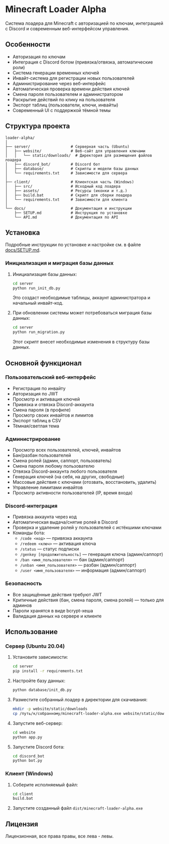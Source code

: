 # Minecraft Loader Alpha

Система лоадера для Minecraft с авторизацией по ключам, интеграцией с Discord и современным веб-интерфейсом управления.

## Особенности

- Авторизация по ключам
- Интеграция с Discord ботом (привязка/отвязка, автоматические роли)
- Система генерации временных ключей
- Инвайт-система для регистрации новых пользователей
- Администрирование через веб-интерфейс
- Автоматическая проверка времени действия ключей
- Смена пароля пользователем и администратором
- Раскрытие действий по клику на пользователя
- Экспорт таблиц (пользователи, ключи, инвайты)
- Современный UI с поддержкой тёмной темы

## Структура проекта

```
loader-alpha/
│
├── server/                  # Серверная часть (Ubuntu)
│   ├── website/             # Веб-сайт для управления ключами
│   │   └── static/downloads/  # Директория для размещения файлов лоадера
│   ├── discord_bot/         # Discord бот
│   ├── database/            # Скрипты и модели базы данных
│   └── requirements.txt     # Зависимости для сервера
│
├── client/                  # Клиентская часть (Windows)
│   ├── src/                 # Исходный код лоадера
│   ├── assets/              # Ресурсы (иконки и т.д.)
│   ├── build.bat            # Скрипт для сборки лоадера
│   └── requirements.txt     # Зависимости для клиента
│
└── docs/                    # Документация и инструкции
    ├── SETUP.md             # Инструкция по установке
    └── API.md               # Документация по API
```

## Установка

Подробные инструкции по установке и настройке см. в файле [docs/SETUP.md](docs/SETUP.md).

### Инициализация и миграция базы данных

1. Инициализация базы данных:
   ```bash
   cd server
   python run_init_db.py
   ```
   Это создаст необходимые таблицы, аккаунт администратора и начальный инвайт-код.

2. При обновлении системы может потребоваться миграция базы данных:
   ```bash
   cd server
   python run_migration.py
   ```
   Этот скрипт внесет необходимые изменения в структуру базы данных.

## Основной функционал

### Пользовательский веб-интерфейс
- Регистрация по инвайту
- Авторизация по JWT
- Просмотр и активация ключей
- Привязка и отвязка Discord-аккаунта
- Смена пароля (в профиле)
- Просмотр своих инвайтов и лимитов
- Экспорт таблиц в CSV
- Тёмная/светлая тема

### Администрирование
- Просмотр всех пользователей, ключей, инвайтов
- Бан/разбан пользователей
- Смена ролей (админ, саппорт, пользователь)
- Смена пароля любому пользователю
- Отвязка Discord-аккаунта любого пользователя
- Генерация ключей (на себя, на других, свободные)
- Массовые действия с ключами (отозвать, восстановить, удалить)
- Управление лимитами инвайтов
- Просмотр активности пользователей (IP, время входа)

### Discord-интеграция
- Привязка аккаунта через код
- Автоматическая выдача/снятие ролей в Discord
- Проверка и удаление ролей у пользователей с истёкшими ключами
- Команды бота:
  - `/code <код>` — привязка аккаунта
  - `/redeem <ключ>` — активация ключа
  - `/status` — статус подписки
  - `/genkey [продолжительность]` — генерация ключа (админ/саппорт)
  - `/ban <имя_пользователя>` — бан (админ/саппорт)
  - `/unban <имя_пользователя>` — разбан (админ/саппорт)
  - `/user <имя_пользователя>` — информация (админ/саппорт)

### Безопасность
- Все защищённые действия требуют JWT
- Критичные действия (бан, смена пароля, смена ролей) — только для админов
- Пароли хранятся в виде bcrypt-хеша
- Валидация данных на сервере и клиенте

## Использование

### Сервер (Ubuntu 20.04)

1. Установите зависимости:
   ```bash
   cd server
   pip install -r requirements.txt
   ```
2. Настройте базу данных:
   ```bash
   python database/init_db.py
   ```
3. Разместите собранный лоадер в директории для скачивания:
   ```bash
   mkdir -p website/static/downloads
   cp /путь/к/собранному/minecraft-loader-alpha.exe website/static/downloads/
   ```
4. Запустите веб-сервер:
   ```bash
   cd website
   python app.py
   ```
5. Запустите Discord бота:
   ```bash
   cd discord_bot
   python bot.py
   ```

### Клиент (Windows)

1. Соберите исполняемый файл:
   ```bash
   cd client
   build.bat
   ```
2. Запустите созданный файл `dist/minecraft-loader-alpha.exe`

## Лицензия

Лицензионная, все права правы, все лева - левы.